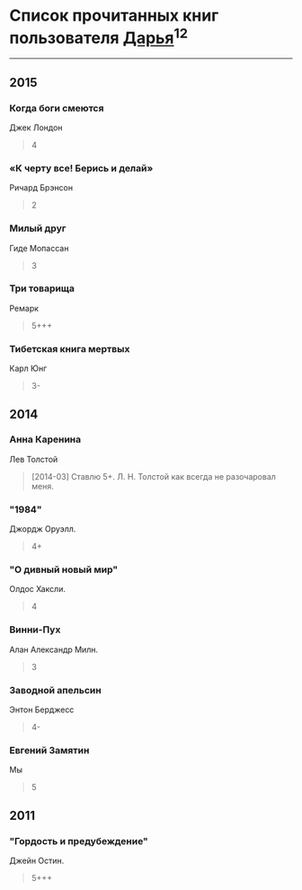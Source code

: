 # Список прочитанных книг пользователя [Дарья](http://vk.com/id271743161)<sup>12</sup>
---

## 2015

### Когда боги смеются
Джек Лондон
> 4


### «К черту все! Берись и делай»
Ричард Брэнсон
> 2


### Милый друг
Гиде Мопассан
> 3


### Три товарища
Ремарк
> 5+++


### Тибетская книга мертвых
Карл Юнг
> 3-



## 2014

### Анна Каренина
Лев Толстой
> [2014-03] Ставлю 5+. Л. Н. Толстой как всегда не разочаровал меня.


### "1984"
Джордж Оруэлл.
> 4+


### "О дивный новый мир"
Олдос Хаксли.
> 4


### Винни-Пух
Алан Александр Милн.
> 3


### Заводной апельсин
Энтон Берджесс
> 4-


### Евгений Замятин
Мы
> 5



## 2011

### "Гордость и предубеждение"
Джейн Остин.
> 5+++



